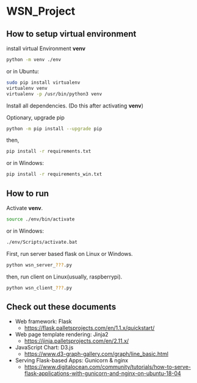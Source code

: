 # WSN_Project

## How to setup virtual environment

install virtual Environment **venv**

```bash
python -m venv ./env
```
or in Ubuntu:
```bash
sudo pip install virtualenv
virtualenv venv
virtualenv -p /usr/bin/python3 venv
```


Install all dependencies. (Do this after activating **venv**)

Optionary, upgrade pip
```bash
python -m pip install --upgrade pip
```
then,
```bash
pip install -r requirements.txt
```
or in Windows:
```cmd
pip install -r requirements_win.txt
```

## How to run

Activate **venv**.

```bash
source ./env/bin/activate
```
or in Windows:
```cmd
./env/Scripts/activate.bat
```

First, run server based flask on Linux or Windows.

```bash
python wsn_server_???.py
```

then, run client on Linux(usually, raspberrypi).

```bash
python wsn_client_???.py
```


## Check out these documents

- Web framework: Flask 
    - https://flask.palletsprojects.com/en/1.1.x/quickstart/
- Web page template rendering: Jinja2
    - https://jinja.palletsprojects.com/en/2.11.x/
- JavaScript Chart: D3.js
    - https://www.d3-graph-gallery.com/graph/line_basic.html
- Serving Flask-based Apps: Gunicorn & nginx
    - https://www.digitalocean.com/community/tutorials/how-to-serve-flask-applications-with-gunicorn-and-nginx-on-ubuntu-18-04
